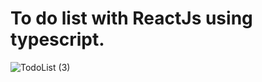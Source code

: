 # To do list with ReactJs using typescript.

![TodoList (3)](https://user-images.githubusercontent.com/97417464/163690827-98d38981-7da1-400e-8986-d54688cde397.png)

